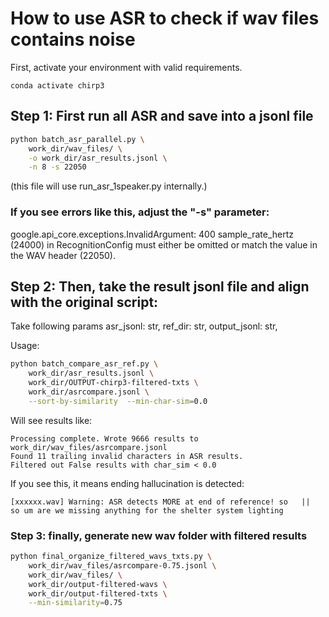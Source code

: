 # How to use ASR to check if wav files contains noise

First, activate your environment with valid requirements.

    conda activate chirp3

## Step 1: First run all ASR and save into a jsonl file
```bash
python batch_asr_parallel.py \
    work_dir/wav_files/ \
    -o work_dir/asr_results.jsonl \
    -n 8 -s 22050
```

(this file will use run_asr_1speaker.py internally.)

### If you see errors like this, adjust the "-s" parameter:

google.api_core.exceptions.InvalidArgument: 400 sample_rate_hertz (24000) in RecognitionConfig must either be omitted or match the value in the WAV header (22050).

## Step 2: Then, take the result jsonl file and align with the original script:

Take following params
    asr_jsonl: str,
    ref_dir: str, 
    output_jsonl: str, 

Usage:

```bash
python batch_compare_asr_ref.py \
    work_dir/asr_results.jsonl \
    work_dir/OUTPUT-chirp3-filtered-txts \
    work_dir/asrcompare.jsonl \
    --sort-by-similarity  --min-char-sim=0.0
```

Will see results like:

    Processing complete. Wrote 9666 results to work_dir/wav_files/asrcompare.jsonl
    Found 11 trailing invalid characters in ASR results.
    Filtered out False results with char_sim < 0.0


If you see this, it means ending hallucination is detected:

    [xxxxxx.wav] Warning: ASR detects MORE at end of reference! so   ||  so um are we missing anything for the shelter system lighting

### Step 3: finally, generate new wav folder with filtered results

```bash
python final_organize_filtered_wavs_txts.py \
    work_dir/wav_files/asrcompare-0.75.jsonl \
    work_dir/wav_files/ \
    work_dir/output-filtered-wavs \
    work_dir/output-filtered-txts \
    --min-similarity=0.75
```
